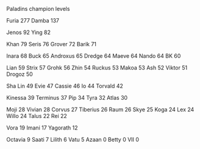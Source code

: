 Paladins champion levels

Furia     277
Damba     137

Jenos     92
Ying      82

Khan      79
Seris     76
Grover    72
Barik     71

Inara     68
Buck      65
Androxus  65
Dredge    64
Maeve     64
Nando     64
BK        60

Lian      59
Strix     57
Grohk     56
Zhin      54
Ruckus    53
Makoa     53
Ash       52
Viktor    51
Drogoz    50

Sha Lin   49
Evie      47
Cassie    46
Io        44
Torvald   42

Kinessa   39
Terminus  37
Pip       34
Tyra      32
Atlas     30

Moji      28
Vivian    28
Corvus    27
Tiberius  26
Raum      26
Skye      25
Koga      24
Lex       24
Willo     24
Talus     22
Rei       22

Vora      19
Imani     17
Yagorath  12

Octavia   9
Saati     7
Lilith    6
Vatu      5
Azaan     0
Betty     0
VII       0
